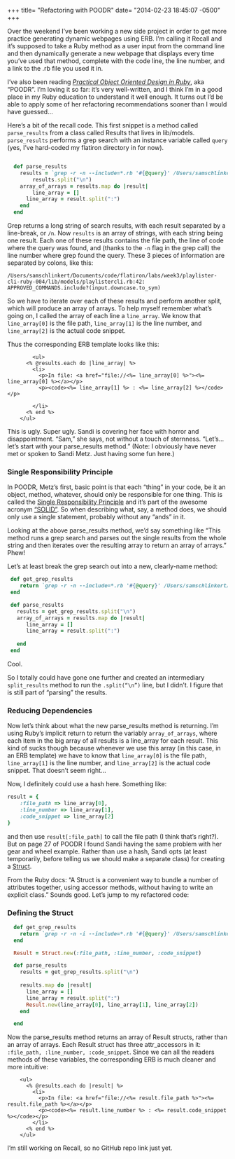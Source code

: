 +++
title= "Refactoring with POODR"
date= "2014-02-23 18:45:07 -0500"
+++

Over the weekend I’ve been working a new side project in order to get more practice generating dynamic webpages using ERB. I’m calling it Recall and it’s supposed to take a Ruby method as a user input from the command line and then dynamically generate a new webpage that displays every time you’ve used that method, complete with the code line, the line number, and a link to the .rb file you used it in. 

I’ve also been reading [_Practical Object Oriented Design in Ruby_](http://www.amazon.com/Practical-Object-Oriented-Design-Ruby-Addison-Wesley/dp/0321721330/ref=sr_1_1?s=books&ie=UTF8&qid=1393199505&sr=1-1&keywords=practical+object-oriented+design+in+ruby), aka “POODR”. I’m loving it so far: it’s very well-written, and I think I’m in a good place in my Ruby education to understand it well enough. It turns out I’d be able to apply some of her refactoring recommendations sooner than I would have guessed… 

<!-- more -->

Here’s a bit of the recall code. This first snippet is a method called ```parse_results``` from a class called Results that lives in lib/models. ```parse_results``` performs a grep search with an instance variable called ```query``` (yes, I’ve hard-coded my flatiron directory in for now). 

``` ruby 

  def parse_results
    results = `grep -r -n --include=*.rb '#{@query}' /Users/samschlinkert/Documents/code/flatiron`
		results.split("\n")
   	array_of_arrays = results.map do |result|
     	line_array = []
      line_array = result.split(":")
    end 
  end

```

Grep returns a long string of search results, with each result separated by a line-break, or ```/n```. Now ```results``` is an array of strings, with each string being one result. Each one of these results contains the file path, the line of code where the query was found, and (thanks to the ```-n``` flag in the grep call) the line number where grep found the query. These 3 pieces of information are separated by colons, like this:

```
/Users/samschlinkert/Documents/code/flatiron/labs/week3/playlister-cli-ruby-004/lib/models/playlistercli.rb:42:    APPROVED_COMMANDS.include?(input.downcase.to_sym)
```

So we have to iterate over each of these results and perform another split, which will produce an array of arrays. To help myself remember what’s going on, I called the array of each line a ```line_array```. We know that ```line_array[0]``` is the file path, ```line_array[1]``` is the line number, and ```line_array[2]``` is the actual code snippet. 

Thus the corresponding ERB template looks like this: 

```
		<ul>
      <% @results.each do |line_array| %>
        <li>   
          <p>In file: <a href="file://<%= line_array[0] %>"><%= line_array[0] %></a></p>
          <p><code><%= line_array[1] %> : <%= line_array[2] %></code></p>
          
        </li>
      <% end %>
    </ul> 
```

This is ugly. Super ugly. Sandi is covering her face with horror and disappointment. “Sam,” she says, not without a touch of sternness. “Let’s… let’s start with your parse_results method.”  (Note: I obviously have never met or spoken to Sandi Metz. Just having some fun here.) 

### Single Responsibility Principle

In POODR, Metz’s first, basic point is that each “thing” in your code, be it an object, method, whatever, should only be responsible for one thing. This is called the [Single Responsibility Principle](http://en.wikipedia.org/wiki/Single_responsibility_principle) and it’s part of the awesome acronym [“SOLID”](http://en.wikipedia.org/wiki/SOLID_(object-oriented_design)). So when describing what, say, a method does, we should only use a single statement, probably without any “ands” in it. 

Looking at the above parse_results method, we’d say something like “This method runs a grep search and parses out the single results from the whole string and then iterates over the resulting array to return an array of arrays.” Phew! 

Let’s at least break the grep search out into a new, clearly-name method:

```ruby 
 def get_grep_results
    return `grep -r -n --include=*.rb '#{@query}' /Users/samschlinkert/Documents/code/flatiron`
 end

 def parse_results
   results = get_grep_results.split("\n")
   array_of_arrays = results.map do |result|
      line_array = []
      line_array = result.split(":")
 
   end 
 end

```

Cool. 

So I totally could have gone one further and created an intermediary ```split_results``` method to run the ```.split(“\n”)``` line, but I didn’t. I figure that is still part of “parsing” the results. 

### Reducing Dependencies 

Now let’s think about what the new parse_results method is returning. I’m using Ruby’s implicit return to return the variably ```array_of_arrays```, where each item in the big array of all results is a line_array for each result. This kind of sucks though because whenever we use this array (in this case, in an ERB template) we have to know that ```line_array[0]``` is the file path, ```line_array[1]``` is the line number, and ```line_array[2]``` is the actual code snippet. That doesn’t seem right… 

Now, I definitely could use a hash here. Something like: 

```ruby
result = { 
	:file_path => line_array[0],
	:line_number => line_array[1], 
	:code_snippet => line_array[2]
}
```

and then use ```result[:file_path]``` to call the file path (I think that’s right?). But on page 27 of POODR I found Sandi having the same problem with her gear and wheel example. Rather than use a hash, Sandi opts (at least temporarily, before telling us we should make a separate class) for creating a [Struct](http://www.ruby-doc.org/core-2.1.0/Struct.html). 

From the Ruby docs: “A Struct is a convenient way to bundle a number of attributes together, using accessor methods, without having to write an explicit class.” Sounds good. Let’s jump to my refactored code:


### Defining the Struct

```ruby
  def get_grep_results
    return `grep -r -n -i --include=*.rb '#{@query}' /Users/samschlinkert/Documents/code/flatiron`
  end

  Result = Struct.new(:file_path, :line_number, :code_snippet) 

  def parse_results
    results = get_grep_results.split("\n")
  
    results.map do |result|
      line_array = []
      line_array = result.split(":")
      Result.new(line_array[0], line_array[1], line_array[2])
    end 

  end

```

Now the parse_results method returns an array of Result structs, rather than an array of arrays. Each Result struct has three attr_accessors in it: ```:file_path, :line_number, :code_snippet```. Since we can all the readers methods of these variables, the corresponding ERB is much cleaner and more intuitive: 

```erb
    <ul>
      <% @results.each do |result| %>
        <li>   
          <p>In file: <a href="file://<%= result.file_path %>"><%= result.file_path %></a></p>
          <p><code><%= result.line_number %> : <%= result.code_snippet %></code></p>
        </li>
      <% end %>
    </ul> 
```

I’m still working on Recall, so no GitHub repo link just yet. 


